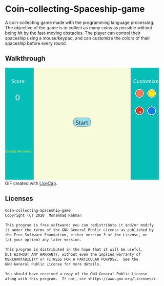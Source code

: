 # Coin-collecting-Spaceship-game
A coin-collecting game made with the programming language processing. The objective of the game is to collect as many coins as possible without being hit by the fast-moving obstacles. The player can control their spaceship using a mouse/keypad, and can customize the colors of their spaceship before every round.

## Walkthrough
![](CoinSwalkthrough1.gif)
GIF created with [LiceCap](http://www.cockos.com/licecap/).

## Licenses
 
    Coin-collecting-Spaceship-game
    Copyright (C) 2020  Mohammad Rahman

    This program is free software: you can redistribute it and/or modify
    it under the terms of the GNU General Public License as published by
    the Free Software Foundation, either version 3 of the License, or
    (at your option) any later version.

    This program is distributed in the hope that it will be useful,
    but WITHOUT ANY WARRANTY; without even the implied warranty of
    MERCHANTABILITY or FITNESS FOR A PARTICULAR PURPOSE.  See the
    GNU General Public License for more details.

    You should have received a copy of the GNU General Public License
    along with this program.  If not, see <https://www.gnu.org/licenses/>.


